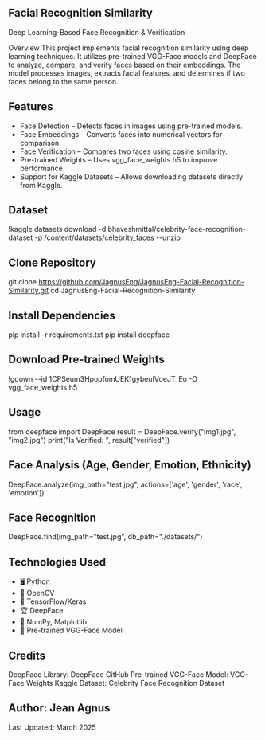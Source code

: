 ## Facial Recognition Similarity

Deep Learning-Based Face Recognition & Verification

Overview
This project implements facial recognition similarity using deep learning techniques. It utilizes pre-trained VGG-Face models and DeepFace to analyze, compare, and verify faces based on their embeddings. The model processes images, extracts facial features, and determines if two faces belong to the same person.

## Features

- Face Detection – Detects faces in images using pre-trained models.
- Face Embeddings – Converts faces into numerical vectors for comparison.
- Face Verification – Compares two faces using cosine similarity.
- Pre-trained Weights – Uses vgg_face_weights.h5 to improve performance.
- Support for Kaggle Datasets – Allows downloading datasets directly from Kaggle.

## Dataset

!kaggle datasets download -d bhaveshmittal/celebrity-face-recognition-dataset -p /content/datasets/celebrity_faces --unzip


## Clone Repository

git clone https://github.com/JagnusEng/JagnusEng-Facial-Recognition-Similarity.git
cd JagnusEng-Facial-Recognition-Similarity

## Install Dependencies

pip install -r requirements.txt
pip install deepface


## Download Pre-trained Weights

!gdown --id 1CPSeum3HpopfomUEK1gybeuIVoeJT_Eo -O vgg_face_weights.h5


## Usage

from deepface import DeepFace
result = DeepFace.verify("img1.jpg", "img2.jpg")
print("Is Verified: ", result["verified"])


## Face Analysis (Age, Gender, Emotion, Ethnicity)

DeepFace.analyze(img_path="test.jpg", actions=['age', 'gender', 'race', 'emotion'])


## Face Recognition

DeepFace.find(img_path="test.jpg", db_path="./datasets/")


## Technologies Used

- 🖥️ Python
- 📸 OpenCV
- 🤖 TensorFlow/Keras
- 🏆 DeepFace
- 🔢 NumPy, Matplotlib
- 🎯 Pre-trained VGG-Face Model

## Credits

DeepFace Library: DeepFace GitHub
Pre-trained VGG-Face Model: VGG-Face Weights
Kaggle Dataset: Celebrity Face Recognition Dataset

## Author: Jean Agnus

Last Updated: March 2025
